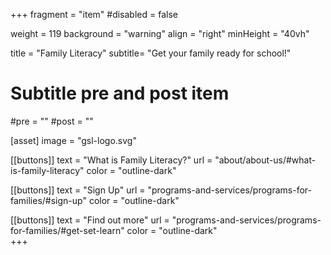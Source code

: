 +++
fragment = "item"
#disabled = false

weight = 119
background = "warning"
align = "right"
minHeight = "40vh"

title = "Family Literacy"
subtitle= "Get your family ready for school!"

# Subtitle pre and post item
#pre = ""
#post = ""

[asset]
  image = "gsl-logo.svg"
  
[[buttons]]
  text = "What is Family Literacy?"
  url = "about/about-us/#what-is-family-literacy"
  color = "outline-dark"
  
[[buttons]]
  text = "Sign Up"
  url = "programs-and-services/programs-for-families/#sign-up"
  color = "outline-dark"

[[buttons]]
  text = "Find out more"
  url = "programs-and-services/programs-for-families/#get-set-learn"
  color = "outline-dark"  
+++
